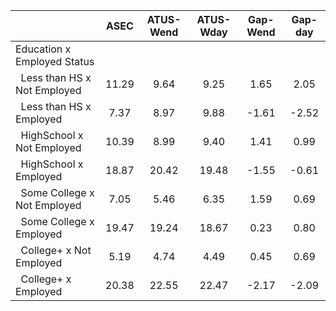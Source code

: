 
|                      |         ASEC |    ATUS-Wend |    ATUS-Wday |     Gap-Wend |      Gap-day |
| -------------------- | :----------: | :----------: | :----------: | :----------: | :----------: |
| Education x Employed Status |              |              |              |              |              |
| &nbsp;&nbsp;Less than HS x Not Employed |        11.29 |         9.64 |         9.25 |         1.65 |         2.05 |
| &nbsp;&nbsp;Less than HS x Employed |         7.37 |         8.97 |         9.88 |        -1.61 |        -2.52 |
| &nbsp;&nbsp;HighSchool x Not Employed |        10.39 |         8.99 |         9.40 |         1.41 |         0.99 |
| &nbsp;&nbsp;HighSchool x Employed |        18.87 |        20.42 |        19.48 |        -1.55 |        -0.61 |
| &nbsp;&nbsp;Some College x Not Employed |         7.05 |         5.46 |         6.35 |         1.59 |         0.69 |
| &nbsp;&nbsp;Some College x Employed |        19.47 |        19.24 |        18.67 |         0.23 |         0.80 |
| &nbsp;&nbsp;College+ x Not Employed |         5.19 |         4.74 |         4.49 |         0.45 |         0.69 |
| &nbsp;&nbsp;College+ x Employed |        20.38 |        22.55 |        22.47 |        -2.17 |        -2.09 |

